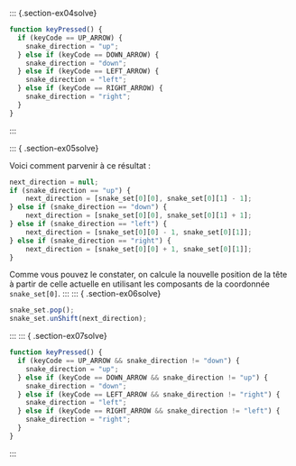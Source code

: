 ::: {.section-ex04solve}

```js
function keyPressed() {
  if (keyCode == UP_ARROW) {
    snake_direction = "up";
  } else if (keyCode == DOWN_ARROW) {
    snake_direction = "down";
  } else if (keyCode == LEFT_ARROW) {
    snake_direction = "left";
  } else if (keyCode == RIGHT_ARROW) {
    snake_direction = "right";
  }
}
```
:::

::: { .section-ex05solve}

Voici comment parvenir à ce résultat :

```js
next_direction = null;
if (snake_direction == "up") {
    next_direction = [snake_set[0][0], snake_set[0][1] - 1];
} else if (snake_direction == "down") {
    next_direction = [snake_set[0][0], snake_set[0][1] + 1];
} else if (snake_direction == "left") {
    next_direction = [snake_set[0][0] - 1, snake_set[0][1]];
} else if (snake_direction == "right") {
    next_direction = [snake_set[0][0] + 1, snake_set[0][1]];
}
```

Comme vous pouvez le constater, on calcule la nouvelle position de la tête à partir de celle actuelle en utilisant les composants de la coordonnée `snake_set[0]`.
:::
::: { .section-ex06solve}

```js
snake_set.pop();
snake_set.unShift(next_direction);
```
:::
::: { .section-ex07solve}

```js
function keyPressed() {
  if (keyCode == UP_ARROW && snake_direction != "down") {
    snake_direction = "up";
  } else if (keyCode == DOWN_ARROW && snake_direction != "up") {
    snake_direction = "down";
  } else if (keyCode == LEFT_ARROW && snake_direction != "right") {
    snake_direction = "left";
  } else if (keyCode == RIGHT_ARROW && snake_direction != "left") {
    snake_direction = "right";
  }
}
```
:::